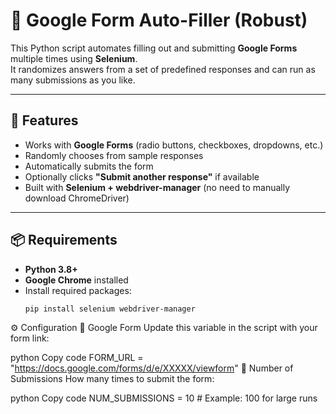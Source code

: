 # 📝 Google Form Auto-Filler (Robust)

This Python script automates filling out and submitting **Google Forms** multiple times using **Selenium**.  
It randomizes answers from a set of predefined responses and can run as many submissions as you like.

---

## 🚀 Features
- Works with **Google Forms** (radio buttons, checkboxes, dropdowns, etc.)
- Randomly chooses from sample responses
- Automatically submits the form
- Optionally clicks **"Submit another response"** if available
- Built with **Selenium + webdriver-manager** (no need to manually download ChromeDriver)

---

## 📦 Requirements
- **Python 3.8+**
- **Google Chrome** installed
- Install required packages:
  ```bash
  pip install selenium webdriver-manager
⚙️ Configuration
🔗 Google Form
Update this variable in the script with your form link:

python
Copy code
FORM_URL = "https://docs.google.com/forms/d/e/XXXXX/viewform"
🔁 Number of Submissions
How many times to submit the form:

python
Copy code
NUM_SUBMISSIONS = 10   # Example: 100 for large runs